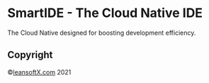 # SmartIDE - The Cloud Native IDE

The Cloud Native designed for boosting development efficiency.

## Copyright 

&copy;[leansoftX.com](https://leansoftx.com) 2021

